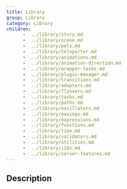 ```yaml
---
title: Library
group: Library
category: Library
children:
      -  ../library/story.md
      -  ../library/scene.md
      -  ../library/pels.md
      -  ../library/teleporter.md
      -  ../library/animations.md
      -  ../library/animation-direction.md
      -  ../library/wrapper-tasks.md
      -  ../library/plugin-manager.md
      -  ../library/transitions.md
      -  ../library/adapters.md
      -  ../library/flyovers.md
      -  ../library/tasks.md
      -  ../library/paths.md
      -  ../library/oscillators.md
      -  ../library/easings.md
      -  ../library/expressions.md
      -  ../library/functions.md
      -  ../library/time.md
      -  ../library/validators.md
      -  ../library/utilities.md
      -  ../library/i18n.md
      -  ../library/server-features.md
---
```

## Description
